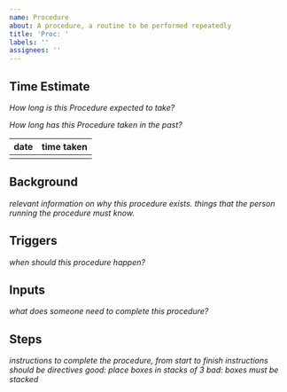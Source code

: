 ```yaml
---
name: Procedure
about: A procedure, a routine to be performed repeatedly
title: 'Proc: '
labels: ''
assignees: ''
---
```

## Time Estimate
*How long is this Procedure expected to take?*

*How long has this Procedure taken in the past?*

| date | time taken |
|------|------------|
|      |            |

## Background
*relevant information on why this procedure exists. things that the person running the procedure must know.*

## Triggers
*when should this procedure happen?*

## Inputs
*what does someone need to complete this procedure?*

## Steps
*instructions to complete the procedure, from start to finish*
*instructions should be _directives_*
*good: place boxes in stacks of 3*
*bad: boxes must be stacked*
